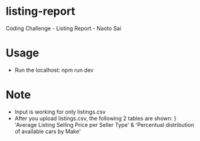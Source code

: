# listing-report
Coding Challenge - Listing Report - Naoto Sai

# Usage
- Run the localhost: npm run dev 

# Note
- Input is working for only listings.csv
- After you upload listings.csv, the following 2 tables are shown: }
'Average Listing Selling Price per Seller Type' & 'Percentual distribution of available cars by Make'
